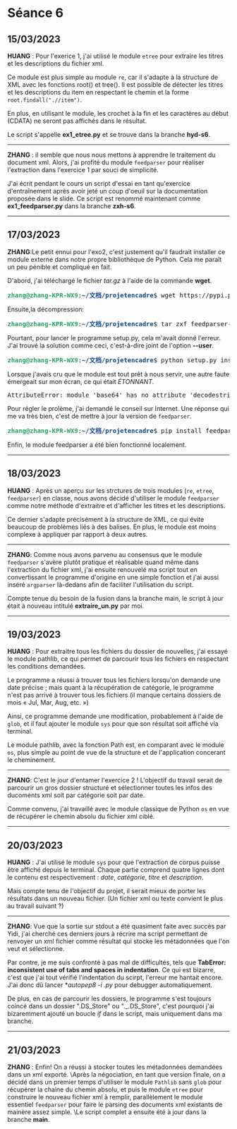# Séance 6


## 15/03/2023

**HUANG** : Pour l'exerice 1, j'ai utilisé le module `etree` pour extraire les titres et les descriptions du fichier xml.

Ce module est plus simple au module `re`, car il s'adapte à la structure de XML avec les fonctions root() et tree(). Il est possible de détecter les titres et les descriptions du item en respectant le chemin et la forme `root.findall(".//item")`.

En plus, en utilisant le module, les crochet à la fin et les caractères au début (CDATA) ne seront pas affichés dans le résultat.

Le script s'appelle **ex1_etree.py** et se trouve dans la branche **hyd-s6**.
***

**ZHANG** : il semble que nous nous mettons à apprendre le traitement du document xml. Alors, j'ai profité du module `feedparser` pour réaliser l'extraction dans l'exercice 1 par souci de simplicité. 

J'ai écrit pendant le cours un script d'essai en tant qu'exercice d'entraînement après avoir jeté un coup d'oeuil sur la documentation proposée dans le slide. Ce script est renommé maintenant comme **ex1_feedparser.py** dans la branche **zxh-s6**. 
***

## 17/03/2023

**ZHANG**:Le petit ennui pour l'exo2, c'est justement qu'il faudrait installer ce module externe dans notre propre bibliothèque de Python. Cela me paraît un peu pénible et compliqué en fait. 

D'abord, j'ai téléchargé le fichier *tar.gz* à l'aide de la commande **wget**.
<pre><font color="#26A269"><b>zhang@zhang-KPR-WX9</b></font>:<font color="#12488B"><b>~/文档/projetencadre</b></font>$ wget https://pypi.python.org/packages/source/f/feedparser/feedparser-5.1.3.tar.gz#md5=f2253de78085a1d5738f626fcc1d8f71 --no-check-certificate</pre>
Ensuite,la décompression:
<pre><font color="#26A269"><b>zhang@zhang-KPR-WX9</b></font>:<font color="#12488B"><b>~/文档/projetencadre</b></font>$ tar zxf feedparser-5.1.3.tar.gz</pre>
Pourtant, pour lancer le programme setup.py, cela m'avait donné l'erreur. J'ai trouvé la solution comme ceci, c'est-à-dire joint de l'option **--user**.
<pre><font color="#26A269"><b>zhang@zhang-KPR-WX9</b></font>:<font color="#12488B"><b>~/文档/projetencadre</b></font>$ python setup.py install --user</pre>
Lorsque j'avais cru que le module est tout prêt à nous servir, une autre faute émergeait sur mon écran, ce qui était *ÉTONNANT*.
<pre>AttributeError: module &apos;base64&apos; has no attribute &apos;decodestring&apos;</pre>
Pour régler le prolème, j'ai demandé le conseil sur Internet. Une réponse qui me va très bien, c'est de mettre à jour la version de `feedparser`.  
<pre><font color="#26A269"><b>zhang@zhang-KPR-WX9</b></font>:<font color="#12488B"><b>~/文档/projetencadre</b></font>$ pip install feedparser --upgrade</pre>
Enfin, le module feedparser a été bien fonctionné localement.
***

## 18/03/2023

**HUANG** : Après un aperçu sur les strctures de trois modules (`re`, `etree`, `feedparser`) en classe, nous avons décidé d'utiliser le module `feedparser` comme notre méthode d'extraitre et d'afficher les titres et les descriptions.

Ce dernier s'adapte précisément à la structure de XML, ce qui évite beaucoup de problèmes liés à des balises. En plus, le module est moins complexe à appliquer par rapport à deux autres.
***

**ZHANG**: Comme nous avons parvenu au consensus que le module `feedparser` s'avère plutôt pratique et réalisable quand même dans l'extraction du fichier xml, j'ai ensuite renouvelé ma script tout en convertissant le programme d'origine en une simple fonction et j'ai aussi inséré `argparser` là-dedans afin de faciliter l'utilisation du script. 

Compte tenue du besoin de la fusion dans la branche main, le script à jour était à nouveau intitulé **extraire_un.py** par moi.
***

## 19/03/2023

**HUANG** : Pour extraitre tous les fichiers du dossier de nouvelles, j'ai essayé le module pathlib, ce qui permet de parcourir tous les fichiers en respectant les conditions demandées.

Le programme a réussi à trouver tous les fichiers lorsqu'on demande une date précise ; mais quant à la récupération de catégorie, le programme n'est pas arrivé à trouver tous les fichiers (il manque certains dossiers de mois « Jul, Mar, Aug, etc. »)

Ainsi, ce programme demande une modification, probablement à l'aide de `glob`, et il faut ajouter le module `sys` pour que son résultat soit affiché via terminal.

Le module pathlib, avec la fonction Path est, en comparant avec le module `os`, plus simple au point de vue de la structure et de l'application concerant le cheminement.
***

**ZHANG**: C'est le jour d'entamer l'exercice 2 ! L'objectif du travail serait de parcourir un gros dossier structuré et sélectionner toutes les infos des ducoments xml soit par catégorie soit par date.

Comme convenu, j'ai travaillé avec le module classique de Python `os` en vue de récupérer le chemin absolu du fichier xml ciblé. 
***
## 20/03/2023

**HUANG** : J'ai utilisé le module `sys` pour que l'extraction de corpus puisse être affiché depuis le terminal. Chaque partie comprend quatre lignes dont le contenu est respectivement : *date*, *catégorie*, *titre* et *description*.

Mais compte tenu de l'objectif du projet, il serait mieux de porter les résultats dans un nouveau fichier. (Un fichier xml ou texte convient le plus au travail suivant ?)
***
**ZHANG**: Vue que la sortie sur stdout a été quasiment faite avec succès par Yidi, j'ai cherché ces derniers jours à récrire ma script permettant de renvoyer un xml fichier comme résultat qui stocke les métadonnées que l'on veut et sélectionne.

Par contre, je me suis confronté à pas mal de difficultés, tels que 
**TabError: inconsistent use of tabs and spaces in indentation**. Ce qui est bizarre, c'est que j'ai tout vérifié l'indentation du scirpt, l'erreur me hantait encore. J'ai donc dû lancer **autopep8 -i  *.py** pour debugger automatiquement.

De plus, en cas de parcourir les dossiers, le programme s'est toujours coincé dans un dossier ".DS_Store" ou "._.DS_Store", c'est pourquoi j'ai bizaremment ajouté un boucle *if* dans le script, mais uniquement dans ma branche.
***

## 21/03/2023

**ZHANG** : Enfin! On a réussi à stocker toutes les métadonnées demandées dans un xml exporté. 
\Après la négociation, en tant que version finale, on a décidé dans un premier temps d'utiliser le module `Pathlib` sans `glob` pour récupérer la chaine du chemin absolu, et puis le module `etree` pour construire le nouveau fichier xml à remplir, parallèlement le module essentiel `feedparser` pour faire le parsing des documents xml existants de mainère assez simple.
\Le script complet a ensuite été à jour dans la branche **main**.



